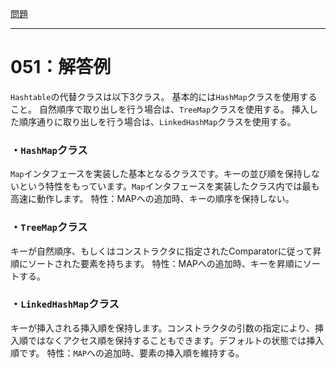 [問題](../README.md)

***
# 051：解答例
`Hashtable`の代替クラスは以下3クラス。
基本的には`HashMap`クラスを使用すること。
自然順序で取り出しを行う場合は、`TreeMap`クラスを使用する。
挿入した順序通りに取り出しを行う場合は、`LinkedHashMap`クラスを使用する。

### ・`HashMap`クラス
`Map`インタフェースを実装した基本となるクラスです。キーの並び順を保持しないという特性をもっています。`Map`インタフェースを実装したクラス内では最も高速に動作します。
特性：MAPへの追加時、キーの順序を保持しない。

### ・`TreeMap`クラス
キーが自然順序、もしくはコンストラクタに指定されたComparatorに従って昇順にソートされた要素を持ちます。
特性：MAPへの追加時、キーを昇順にソートする。

### ・`LinkedHashMap`クラス
キーが挿入される挿入順を保持します。コンストラクタの引数の指定により、挿入順ではなくアクセス順を保持することもできます。デフォルトの状態では挿入順です。
特性：`MAP`への追加時、要素の挿入順を維持する。